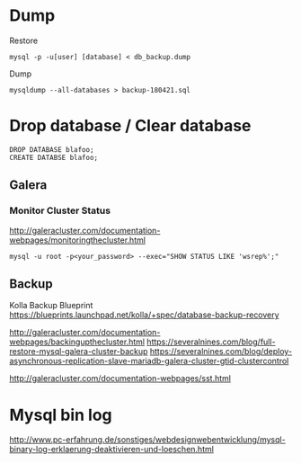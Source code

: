 # Dump

Restore

```
mysql -p -u[user] [database] < db_backup.dump
```

Dump

```
mysqldump --all-databases > backup-180421.sql
```

# Drop database / Clear database

```
DROP DATABASE blafoo;
CREATE DATABSE blafoo;
```

## Galera

### Monitor Cluster Status

http://galeracluster.com/documentation-webpages/monitoringthecluster.html

```
mysql -u root -p<your_password> --exec="SHOW STATUS LIKE 'wsrep%';"
```

## Backup

Kolla Backup Blueprint
https://blueprints.launchpad.net/kolla/+spec/database-backup-recovery

http://galeracluster.com/documentation-webpages/backingupthecluster.html
https://severalnines.com/blog/full-restore-mysql-galera-cluster-backup
https://severalnines.com/blog/deploy-asynchronous-replication-slave-mariadb-galera-cluster-gtid-clustercontrol

http://galeracluster.com/documentation-webpages/sst.html

# Mysql bin log

http://www.pc-erfahrung.de/sonstiges/webdesignwebentwicklung/mysql-binary-log-erklaerung-deaktivieren-und-loeschen.html
